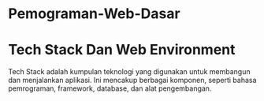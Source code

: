 # Pemograman-Web-Dasar

# Tech Stack Dan Web Environment 
Tech Stack adalah kumpulan teknologi yang digunakan untuk membangun dan menjalankan aplikasi. Ini mencakup berbagai komponen, seperti bahasa pemrograman, framework, database, dan alat pengembangan. 
